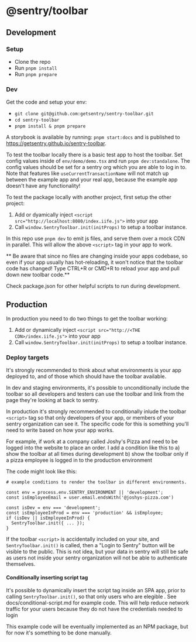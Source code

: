 # @sentry/toolbar

## Development

### Setup
- Clone the repo
- Run `pnpm install`
- Run `pnpm prepare`

### Dev

Get the code and setup your env:
- `git clone git@github.com:getsentry/sentry-toolbar.git`
- `cd sentry-toolbar`
- `pnpm install & pnpm prepare`

A storybook is available by running: `pnpm start:docs` and is published to https://getsentry.github.io/sentry-toolbar.

To test the toolbar locally there is a basic test app to host the toolbar. Set config values inside of `env/demo/demo.tsx` and run `pnpm dev:standalone`. The config values should be set for a sentry org which you are able to log in to.
Note that features like `useCurrentTransactionName` will not match up between the example app and your real app, because the example app doesn't have any functionality!

To test the package locally with another project, first setup the other project:
1. Add or dyamically inject `<script src="http://localhost:8080/index.iife.js">` into your app
2. Call `window.SentryToolbar.init(initProps)` to setup a toolbar instance.

In this repo use `pnpm dev` to emit js files, and serve them over a mock CDN in parallel. This will allow the above `<script>` tag in your app to work.

** Be aware that since no files are changing inside your apps codebase, so even if your app usually has hot-reloading, it won't notice that the toolbar code has changed! Type CTRL+R or CMD+R to reload your app and pull down new toolbar code.**

Check package.json for other helpful scripts to run during development.

## Production

In production you need to do two things to get the toolbar working:
1. Add or dynamically inject `<script src="http://<THE CDN>/index.iife.js">` into your app
2. Call `window.SentryToolbar.init(initProps)` to setup a toolbar instance.

### Deploy targets

It's strongly recommended to think about what environments is your app deployed to, and of those which should have the toolbar available.

In dev and staging environments, it's possible to unconditionally include the toolbar so all developers and testers can use the toolbar and link from the page they're looking at back to sentry.

In production it's strongly recommended to conditionally inlude the toolbar `<script>` tag so that only developers of your app, or members of your sentry organization can see it. The specific code for this is something you'll need to write based on how your app works.

For example, if work at a company called Joshy's Pizza and need to be logged into the website to place an order. I add a condition like this to
a) show the toolbar at all times during development
b) show the toolbar only if a pizza employee is logged in to the production environment

The code might look like this:
```
# example conditions to render the toolbar in different environments.

const env = process.env.SENTRY_ENVIRONMENT || 'development';
const isEmployeeEmail = user.email.endsWith('@joshys-pizza.com')

const isDev = env === 'development';
const isEmployeeInProd = env === 'production' && isEmployee;
if (isDev || isEmployeeInProd) {
  SentryToolbar.init({ ... });
}
```

If the toolbar `<script>` is accidentally included on your site, and `SentryToolbar.init()` is called, then a "Login to Sentry" button will be visible to the public. This is not idea, but your data in sentry will still be safe as users not inside your sentry organization will not be able to authenticate themselves.


#### Conditionally inserting script tag

It's possible to dynamically insert the script tag inside an SPA app, prior to calling `SentryToolbar.init()`, so that only users who are elegible . See docs/conditional-script.md for example code. This will help reduce network traffic for your users because they do not have the credentials needed to login

This example code will be eventually implemented as an NPM package, but for now it's something to be done manually.
